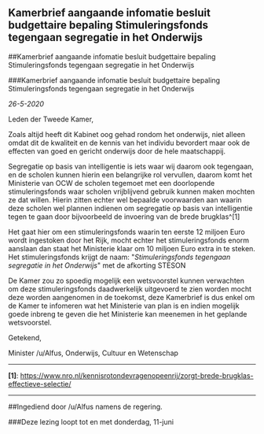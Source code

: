 ## Kamerbrief aangaande infomatie besluit budgettaire bepaling Stimuleringsfonds tegengaan segregatie in het Onderwijs 
 
##Kamerbrief aangaande infomatie besluit budgettaire bepaling Stimuleringsfonds tegengaan segregatie in het Onderwijs 
 
###Kamerbrief aangaande infomatie besluit budgettaire bepaling Stimuleringsfonds tegengaan segregatie in het Onderwijs  

*26-5-2020*

Leden der Tweede Kamer,

Zoals altijd heeft dit Kabinet oog gehad rondom het onderwijs, niet alleen omdat dit de kwaliteit en de kennis van het individu bevordert maar ook de effecten van goed en gericht onderwijs door de hele maatschappij.

Segregatie op basis van intelligentie is iets waar wij daarom ook tegengaan, en de scholen kunnen hierin een belangrijke rol vervullen, daarom komt het Ministerie van OCW de scholen tegemoet met een doorlopende stimuleringsfonds waar scholen vrijblijvend gebruik kunnen maken mochten ze dat willen. Hierin zitten echter wel bepaalde voorwaarden aan waarin deze scholen wel plannen indienen om segregatie op basis van intelligentie tegen te gaan door bijvoorbeeld de invoering van de brede brugklas^[1]

Het gaat hier om een stimuleringsfonds waarin ten eerste 12 miljoen Euro wordt ingestoken door het Rijk, mocht echter het stimuleringsfonds enorm aanslaan dan staat het Ministerie klaar om 10 miljoen Euro extra in te steken. Het stimuleringsfonds krijgt de naam: "*Stimuleringsfonds tegengaan segregatie in het Onderwijs*"  met de afkorting STESON

De Kamer zou zo spoedig mogelijk een wetsvoorstel kunnen verwachten om deze stimuleringsfonds daadwerkelijk uitgevoerd te zien worden mocht deze worden aangenomen in de toekomst, deze Kamerbrief is dus enkel om de Kamer te infomeren wat het Ministerie van plan is en indien mogelijk goede inbreng te geven die het Ministerie kan meenemen in het geplande wetsvoorstel.

Getekend,

Minister /u/Alfus, Onderwijs, Cultuur en Wetenschap

---

**[1]**: https://www.nro.nl/kennisrotondevragenopeenrij/zorgt-brede-brugklas-effectieve-selectie/

---

##Ingediend door /u/Alfus namens de regering. 
 
###Deze lezing loopt tot en met donderdag, 11-juni